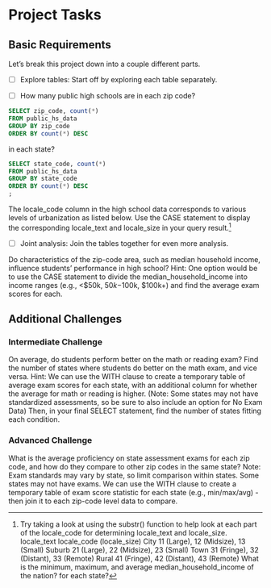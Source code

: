 # Project Tasks

## Basic Requirements
Let’s break this project down into a couple different parts.

- [ ] Explore tables: Start off by exploring each table separately.

- [ ] How many public high schools are in each zip code?
```sql
SELECT zip_code, count(*)
FROM public_hs_data
GROUP BY zip_code
ORDER BY count(*) DESC
```

in each state?

```sql
SELECT state_code, count(*)
FROM public_hs_data
GROUP BY state_code
ORDER BY count(*) DESC
;
```

The locale_code column in the high school data corresponds to various levels of urbanization as listed below. Use the CASE statement to display the corresponding locale_text and locale_size in your query result.[^1]
[^1]: Try taking a look at using the substr() function to help look at each part of the locale_code for determining locale_text and locale_size.
locale_text	locale_code (locale_size)
City	11 (Large), 12 (Midsize), 13 (Small)
Suburb	21 (Large), 22 (Midsize), 23 (Small)
Town	31 (Fringe), 32 (Distant), 33 (Remote)
Rural	41 (Fringe), 42 (Distant), 43 (Remote)
What is the minimum, maximum, and average median_household_income of the nation? for each state?

- [ ] Joint analysis: Join the tables together for even more analysis.

Do characteristics of the zip-code area, such as median household income, influence students’ performance in high school?
Hint: One option would be to use the CASE statement to divide the median_household_income into income ranges (e.g., <$50k, $50k-$100k, $100k+) and find the average exam scores for each.

## Additional Challenges

### Intermediate Challenge

On average, do students perform better on the math or reading exam? Find the number of states where students do better on the math exam, and vice versa.
Hint: We can use the WITH clause to create a temporary table of average exam scores for each state, with an additional column for whether the average for math or reading is higher. (Note: Some states may not have standardized assessments, so be sure to also include an option for No Exam Data) Then, in your final SELECT statement, find the number of states fitting each condition.

### Advanced Challenge

What is the average proficiency on state assessment exams for each zip code, and how do they compare to other zip codes in the same state?
Note: Exam standards may vary by state, so limit comparison within states. Some states may not have exams. We can use the WITH clause to create a temporary table of exam score statistic for each state (e.g., min/max/avg) - then join it to each zip-code level data to compare.
